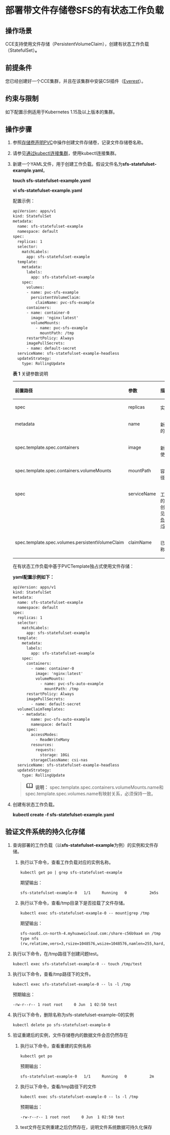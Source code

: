 # 部署带文件存储卷SFS的有状态工作负载<a name="cce_01_0262"></a>

## 操作场景<a name="cce_10_0262_section1062914713566"></a>

CCE支持使用文件存储（PersistentVolumeClaim），创建有状态工作负载（StatefulSet）**。**

## 前提条件<a name="cce_10_0262_section13181839131510"></a>

您已经创建好一个CCE集群，并且在该集群中安装CSI插件（[Everest](Everest（系统资源插件-必装）.md)）。

## 约束与限制<a name="cce_10_0262_section946015116135"></a>

如下配置示例适用于Kubernetes 1.15及以上版本的集群。

## 操作步骤<a name="cce_10_0262_section1530655595611"></a>

1.  参照[存储卷声明PVC](存储卷声明PVC-92.md)中操作创建文件存储卷，记录文件存储卷名称。
2.  请参见[通过kubectl连接集群](通过kubectl连接集群-7.md)，使用kubectl连接集群。
3.  新建一个YAML文件，用于创建工作负载。假设文件名为**sfs-statefulset-example**.**yaml**。

    **touch sfs-statefulset-example.yaml**

    **vi sfs-statefulset-example.yaml**

    配置示例：

    ```
    apiVersion: apps/v1
    kind: StatefulSet
    metadata:
      name: sfs-statefulset-example
      namespace: default
    spec:
      replicas: 1
      selector:
        matchLabels:
          app: sfs-statefulset-example
      template:
        metadata:
          labels:
            app: sfs-statefulset-example
        spec:
          volumes: 
          - name: pvc-sfs-example 
            persistentVolumeClaim:
              claimName: pvc-sfs-example     
          containers:
          - name: container-0
            image: 'nginx:latest'
            volumeMounts:
              - name: pvc-sfs-example
                mountPath: /tmp
          restartPolicy: Always
          imagePullSecrets:
          - name: default-secret 
      serviceName: sfs-statefulset-example-headless
      updateStrategy:
        type: RollingUpdate
    ```

    **表 1**  关键参数说明

    <a name="cce_10_0262_table397913279106"></a>
    <table><thead align="left"><tr id="cce_10_0262_row119803273101"><th class="cellrowborder" valign="top" width="35.61%" id="mcps1.2.4.1.1"><p id="cce_10_0262_p711172811283"><a name="cce_10_0262_p711172811283"></a><a name="cce_10_0262_p711172811283"></a>前置路径</p>
    </th>
    <th class="cellrowborder" valign="top" width="19.139999999999997%" id="mcps1.2.4.1.2"><p id="cce_10_0262_p12980132717103"><a name="cce_10_0262_p12980132717103"></a><a name="cce_10_0262_p12980132717103"></a>参数</p>
    </th>
    <th class="cellrowborder" valign="top" width="45.25%" id="mcps1.2.4.1.3"><p id="cce_10_0262_p7981172710104"><a name="cce_10_0262_p7981172710104"></a><a name="cce_10_0262_p7981172710104"></a>描述</p>
    </th>
    </tr>
    </thead>
    <tbody><tr id="cce_10_0262_row99818271102"><td class="cellrowborder" valign="top" width="35.61%" headers="mcps1.2.4.1.1 "><p id="cce_10_0262_p5111428152813"><a name="cce_10_0262_p5111428152813"></a><a name="cce_10_0262_p5111428152813"></a>spec</p>
    </td>
    <td class="cellrowborder" valign="top" width="19.139999999999997%" headers="mcps1.2.4.1.2 "><p id="cce_10_0262_p345291413122"><a name="cce_10_0262_p345291413122"></a><a name="cce_10_0262_p345291413122"></a>replicas</p>
    </td>
    <td class="cellrowborder" valign="top" width="45.25%" headers="mcps1.2.4.1.3 "><p id="cce_10_0262_p119811427161017"><a name="cce_10_0262_p119811427161017"></a><a name="cce_10_0262_p119811427161017"></a>实例数。</p>
    </td>
    </tr>
    <tr id="cce_10_0262_row14981102761010"><td class="cellrowborder" valign="top" width="35.61%" headers="mcps1.2.4.1.1 "><p id="cce_10_0262_p01172810283"><a name="cce_10_0262_p01172810283"></a><a name="cce_10_0262_p01172810283"></a>metadata</p>
    </td>
    <td class="cellrowborder" valign="top" width="19.139999999999997%" headers="mcps1.2.4.1.2 "><p id="cce_10_0262_p1258410114111"><a name="cce_10_0262_p1258410114111"></a><a name="cce_10_0262_p1258410114111"></a>name</p>
    </td>
    <td class="cellrowborder" valign="top" width="45.25%" headers="mcps1.2.4.1.3 "><p id="cce_10_0262_p14983152711100"><a name="cce_10_0262_p14983152711100"></a><a name="cce_10_0262_p14983152711100"></a>新建工作负载的名称。</p>
    </td>
    </tr>
    <tr id="cce_10_0262_row15983132715104"><td class="cellrowborder" valign="top" width="35.61%" headers="mcps1.2.4.1.1 "><p id="cce_10_0262_p111110287288"><a name="cce_10_0262_p111110287288"></a><a name="cce_10_0262_p111110287288"></a>spec.template.spec.containers</p>
    </td>
    <td class="cellrowborder" valign="top" width="19.139999999999997%" headers="mcps1.2.4.1.2 "><p id="cce_10_0262_p18404174281219"><a name="cce_10_0262_p18404174281219"></a><a name="cce_10_0262_p18404174281219"></a>image</p>
    </td>
    <td class="cellrowborder" valign="top" width="45.25%" headers="mcps1.2.4.1.3 "><p id="cce_10_0262_p2098372713107"><a name="cce_10_0262_p2098372713107"></a><a name="cce_10_0262_p2098372713107"></a>新建工作负载使用的镜像。</p>
    </td>
    </tr>
    <tr id="cce_10_0262_row17983427181013"><td class="cellrowborder" valign="top" width="35.61%" headers="mcps1.2.4.1.1 "><p id="cce_10_0262_p211182811286"><a name="cce_10_0262_p211182811286"></a><a name="cce_10_0262_p211182811286"></a>spec.template.spec.containers.volumeMounts</p>
    </td>
    <td class="cellrowborder" valign="top" width="19.139999999999997%" headers="mcps1.2.4.1.2 "><p id="cce_10_0262_p383919212135"><a name="cce_10_0262_p383919212135"></a><a name="cce_10_0262_p383919212135"></a>mountPath</p>
    </td>
    <td class="cellrowborder" valign="top" width="45.25%" headers="mcps1.2.4.1.3 "><p id="cce_10_0262_p3983142712105"><a name="cce_10_0262_p3983142712105"></a><a name="cce_10_0262_p3983142712105"></a>容器内挂载路径。</p>
    </td>
    </tr>
    <tr id="cce_10_0262_row17159179171318"><td class="cellrowborder" valign="top" width="35.61%" headers="mcps1.2.4.1.1 "><p id="cce_10_0262_p1011102862812"><a name="cce_10_0262_p1011102862812"></a><a name="cce_10_0262_p1011102862812"></a>spec</p>
    </td>
    <td class="cellrowborder" valign="top" width="19.139999999999997%" headers="mcps1.2.4.1.2 "><p id="cce_10_0262_p6104899138"><a name="cce_10_0262_p6104899138"></a><a name="cce_10_0262_p6104899138"></a>serviceName</p>
    </td>
    <td class="cellrowborder" valign="top" width="45.25%" headers="mcps1.2.4.1.3 "><p id="cce_10_0262_p1210449101314"><a name="cce_10_0262_p1210449101314"></a><a name="cce_10_0262_p1210449101314"></a>工作负载对应的服务，服务创建过程请参见<a href="创建有状态负载(StatefulSet)-41.md">创建有状态负载(StatefulSet)</a>。</p>
    </td>
    </tr>
    <tr id="cce_10_0262_row51546961311"><td class="cellrowborder" valign="top" width="35.61%" headers="mcps1.2.4.1.1 "><p id="cce_10_0262_p711728102820"><a name="cce_10_0262_p711728102820"></a><a name="cce_10_0262_p711728102820"></a>spec.template.spec.volumes.persistentVolumeClaim</p>
    </td>
    <td class="cellrowborder" valign="top" width="19.139999999999997%" headers="mcps1.2.4.1.2 "><p id="cce_10_0262_p246811218141"><a name="cce_10_0262_p246811218141"></a><a name="cce_10_0262_p246811218141"></a>claimName</p>
    </td>
    <td class="cellrowborder" valign="top" width="45.25%" headers="mcps1.2.4.1.3 "><p id="cce_10_0262_p14105139131316"><a name="cce_10_0262_p14105139131316"></a><a name="cce_10_0262_p14105139131316"></a>已有PVC名称。</p>
    </td>
    </tr>
    </tbody>
    </table>

    在有状态工作负载中基于PVCTemplate独占式使用文件存储：

    **yaml配置示例如下：**

    ```
    apiVersion: apps/v1
    kind: StatefulSet
    metadata:
      name: sfs-statefulset-example
      namespace: default
    spec:
      replicas: 1
      selector:
        matchLabels:
          app: sfs-statefulset-example
      template:
        metadata:
          labels:
            app: sfs-statefulset-example
        spec:
          containers:
            - name: container-0
              image: 'nginx:latest'
              volumeMounts:
                - name: pvc-sfs-auto-example
                  mountPath: /tmp
          restartPolicy: Always
          imagePullSecrets:
            - name: default-secret
      volumeClaimTemplates:
        - metadata:
            name: pvc-sfs-auto-example
            namespace: default
          spec:
            accessModes:
              - ReadWriteMany
            resources:
              requests:
                storage: 10Gi
            storageClassName: csi-nas
      serviceName: sfs-statefulset-example-headless
      updateStrategy:
        type: RollingUpdate
    ```

    >![](public_sys-resources/icon-note.gif) **说明：** 
    >spec.template.spec.containers.volumeMounts.name和spec.template.spec.volumes.name有映射关系，必须保持一致。

4.  创建有状态工作负载。

    **kubectl create -f  sfs-statefulset-example.yaml**


## 验证文件系统的持久化存储<a name="cce_10_0262_section179416310352"></a>

1.  查询部署的工作负载（以**sfs-statefulset-example**为例）的实例和文件存储。
    1.  执行以下命令，查看工作负载对应的实例名称。

        ```
        kubectl get po | grep sfs-statefulset-example
        ```

        期望输出：

        ```
        sfs-statefulset-example-0   1/1     Running   0          2m5s
        ```

    2.  执行以下命令，查看/tmp目录下是否挂载了文件存储。

        ```
        kubectl exec sfs-statefulset-example-0 -- mount|grep /tmp
        ```

        期望输出：

        ```
        sfs-nas01.cn-north-4.myhuaweicloud.com:/share-c56b9aa4 on /tmp type nfs (rw,relatime,vers=3,rsize=1048576,wsize=1048576,namlen=255,hard,nolock,noresvport,proto=tcp,timeo=600,retrans=2,sec=sys,mountaddr=10.79.96.32,mountvers=3,mountport=2050,mountproto=tcp,local_lock=all,addr=10.79.96.32)
        ```

2.  执行以下命令，在/tmp路径下创建问题test。

    ```
    kubectl exec sfs-statefulset-example-0 -- touch /tmp/test
    ```

3.  执行以下命令，查看/tmp路径下的文件。

    ```
    kubectl exec sfs-statefulset-example-0 -- ls -l /tmp
    ```

    预期输出：

    ```
    -rw-r--r-- 1 root root     0 Jun  1 02:50 test
    ```

4.  执行以下命令，删除名称为sfs-statefulset-example-0的实例

    ```
    kubectl delete po sfs-statefulset-example-0
    ```

5.  验证重建后的实例，文件存储卷内的数据文件会否仍然存在
    1.  执行以下命令，查看重建的实例名称

        ```
        kubectl get po
        ```

        预期输出：

        ```
        sfs-statefulset-example-0   1/1     Running   0          2m
        ```

    2.  执行以下命令，查看/tmp路径下的文件

        ```
        kubectl exec sfs-statefulset-example-0 -- ls -l /tmp
        ```

        预期输出：

        ```
        -rw-r--r-- 1 root root     0 Jun  1 02:50 test
        ```

    3.  test文件在实例重建之后仍然存在，说明文件系统数据可持久化保存


